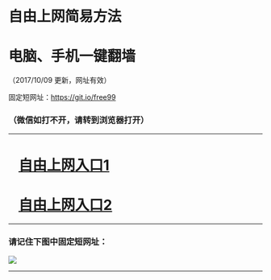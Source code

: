 ﻿# 自由上网简易方法

# 电脑、手机一键翻墙

（2017/10/09 更新，网址有效）

固定短网址：https://git.io/free99

### （微信如打不开，请转到浏览器打开）


***





# &nbsp;&nbsp; <a href="http://ft2148418482.fwq-tz-1001.info/fwqtz01.html?t=100900128967 " target="_blank">自由上网入口1</a>
# &nbsp;&nbsp; <a href="http://ft1719528744.fwq-tz-1002.info/fwqtz02.html?t=100900117363 " target="_blank">自由上网入口2</a>
***

### 请记住下图中固定短网址：

<img src="https://s3-us-west-2.amazonaws.com/fwq-1001/yjfq-20170905okok.png" /> 


***

